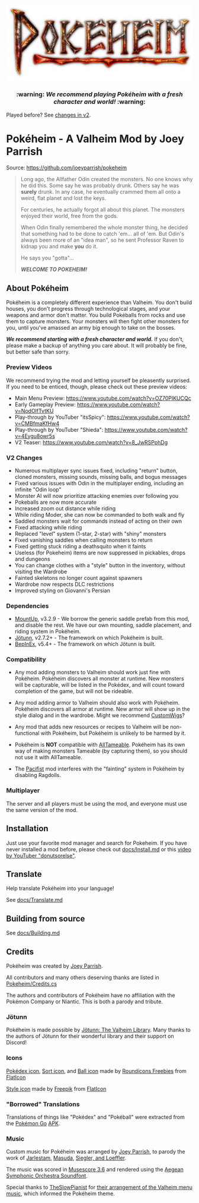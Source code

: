 ![Pokéheim Logo](https://github.com/joeyparrish/pokeheim/raw/main/Pokeheim/Assets/Logo.png)

<h3 align="center">
  :warning: <b><i>We recommend playing Pokéheim with a fresh character and world!</i></b> :warning:
</h3>

Played before? See [changes in v2](https://github.com/joeyparrish/pokeheim/#v2-changes).


# Pokéheim - A Valheim Mod by Joey Parrish

Source: https://github.com/joeyparrish/pokeheim

> Long ago, the Allfather Odin created the monsters.  No one knows why he did
> this.  Some say he was probably drunk.  Others say he was **surely** drunk.
> In any case, he eventually crammed them all onto a weird, flat planet and
> lost the keys.
>
> For centuries, he actually forgot all about this planet.  The monsters
> enjoyed their world, free from the gods.
>
> When Odin finally remembered the whole monster thing, he decided that
> something had to be done to catch 'em...  all of 'em.  But Odin's always been
> more of an "idea man", so he sent Professor Raven to kidnap you and make
> **you** do it.
>
> He says you "gotta"...
>
> **_WELCOME TO POKEHEIM!_**


## About Pokéheim

Pokéheim is a completely different experience than Valheim.  You don't build
houses, you don't progress through technological stages, and your weapons and
armor don't matter.  You build Pokéballs from rocks and use them to capture
monsters.  Your monsters will then fight other monsters for you, until you've
amassed an army big enough to take on the bosses.

**_We recommend starting with a fresh character and world._**  If you don't,
please make a backup of anything you care about.  It will probably be fine, but
better safe than sorry.


### Preview Videos

We recommend trying the mod and letting yourself be pleasently surprised.  If
you need to be enticed, though, please check out these preview videos:

 - Main Menu Preview: https://www.youtube.com/watch?v=OZ70PIKUCQc
 - Early Gameplay Preview: https://www.youtube.com/watch?v=NodOlfTvtKU
 - Play-through by YouTuber "itsSpicy": https://www.youtube.com/watch?v=CMBfmaKfHw4
 - Play-through by YouTuber "Shieda": https://www.youtube.com/watch?v=4Eygu8owr5s
 - V2 Teaser: https://www.youtube.com/watch?v=8_JwRSPphDg


### V2 Changes

 - Numerous multiplayer sync issues fixed, including "return" button, cloned monsters, missing sounds, missing balls, and bogus messages
 - Fixed various issues with Odin in the multiplayer ending, including an infinite "Odin loop"
 - Monster AI will now prioritize attacking enemies over following you
 - Pokeballs are now more accurate
 - Increased zoom out distance while riding
 - While riding Moder, she can now be commanded to both walk and fly
 - Saddled monsters wait for commands instead of acting on their own
 - Fixed attacking while riding
 - Replaced "level" system (1-star, 2-star) with "shiny" monsters
 - Fixed vanishing saddles when calling monsters to return
 - Fixed getting stuck riding a deathsquito when it faints
 - Useless (for Pokeheim) items are now suppressed in pickables, drops and dungeons
 - You can change clothes with a "style" button in the inventory, without visiting the Wardrobe
 - Fainted skeletons no longer count against spawners
 - Wardrobe now respects DLC restrictions
 - Improved styling on Giovanni's Persian


### Dependencies

 - [MountUp](https://www.nexusmods.com/valheim/mods/1091), v3.2.9 - We borrow
     the generic saddle prefab from this mod, and disable the rest.  We have
     our own mounting, saddle placement, and riding system in Pokéheim.
 - [Jötunn](https://valheim-modding.github.io/Jotunn/), v2.7.2+ - The framework
     on which Pokéheim is built.
 - [BepInEx](https://valheim.thunderstore.io/package/denikson/BepInExPack_Valheim/),
     v5.4+ - The framework on which Jötunn is built.


### Compatibility

 - Any mod adding monsters to Valheim should work just fine with Pokéheim.
   Pokéheim discovers all monster at runtime.  New monsters will be capturable,
   will be listed in the Pokédex, and will count toward completion of the game,
   but will not be rideable.

 - Any mod adding armor to Valheim should also work with Pokéheim.  Pokéheim
   discovers all armor at runtime.  New armor will show up in the style dialog
   and in the wardrobe.  Might we recommend [CustomWigs](https://www.nexusmods.com/valheim/mods/1236)?

 - Any mod that adds new resources or recipes to Valheim will be non-functional
   with Pokéheim, but Pokéheim is unlikely to be harmed by it.

 - Pokéheim is **NOT** compatible with [AllTameable](https://www.nexusmods.com/valheim/mods/478).
   Pokéheim has its own way of making monsters Tameable (by capturing them), so
   you should not use it with AllTameable.

 - The [Pacifist](https://www.nexusmods.com/valheim/mods/1479) mod interferes
   with the "fainting" system in Pokéheim by disabling Ragdolls.


### Multiplayer

The server and all players must be using the mod, and everyone must use the
same version of the mod.


## Installation

Just use your favorite mod manager and search for Pokeheim.  If you have never
installed a mod before, please check out
[docs/Install.md](https://github.com/joeyparrish/pokeheim/blob/main/docs/Install.md)
or this [video by YouTuber "donutsorelse"](https://www.youtube.com/watch?v=7AVNrFWVE_Q).


## Translate

Help translate Pokéheim into your language!

See [docs/Translate.md](https://github.com/joeyparrish/pokeheim/blob/main/docs/Translate.md)


## Building from source

See [docs/Building.md](https://github.com/joeyparrish/pokeheim/blob/main/docs/Building.md)


## Credits

Pokéheim was created by [Joey Parrish](https://joeyparrish.github.io/).

All contributors and many others deserving thanks are listed in
[Pokeheim/Credits.cs](https://github.com/joeyparrish/pokeheim/blob/main/Pokeheim/Credits.cs)

The authors and contributors of Pokéheim have no affiliation with the Pokémon
Company or Niantic.  This is both a parody and tribute.


### Jötunn

Pokéheim is made possible by
[Jötunn: The Valheim Library](https://valheim-modding.github.io/Jotunn/).
Many thanks to the authors of Jötunn for their wonderful library and their
support on Discord!


### Icons

[Pokédex icon](https://github.com/joeyparrish/pokeheim/blob/main/Pokeheim/Assets/Pokedex%20icon.png),
[Sort icon](https://github.com/joeyparrish/pokeheim/blob/main/Pokeheim/Assets/Sort%20icon.png),
and
[Ball icon](https://github.com/joeyparrish/pokeheim/blob/main/Pokeheim/Assets/Inhabited-overlay.png)
made by
[Roundicons Freebies](https://www.flaticon.com/authors/roundicons-freebies)
from [FlatIcon](https://www.flaticon.com/)

[Style icon](https://github.com/joeyparrish/pokeheim/blob/main/Pokeheim/Assets/Style%20icon.png)
made by
[Freepik](https://www.flaticon.com/authors/freepik)
from [FlatIcon](https://www.flaticon.com/)


### "Borrowed" Translations

Translations of things like "Pokédex" and "Pokéball" were extracted from the
[Pokémon Go](https://pokemongolive.com/)
[APK](https://www.apkmirror.com/apk/niantic-inc/pokemon-go/).


### Music

Custom music for Pokéheim was arranged by
[Joey Parrish](https://joeyparrish.github.io/), to parody the work of
[Jarlestam](https://www.patrikjarlestam.se/),
[Masuda](https://en.wikipedia.org/wiki/Junichi_Masuda),
[Siegler, and Loeffler](https://en.wikipedia.org/wiki/Pok%C3%A9mon_Theme).

The music was scored in
[Musescore 3.6](https://musescore.org/en/download)
and rendered using the
[Aegean Symphonic Orchestra Soundfont](https://sites.google.com/view/hed-sounds/aegean-symphonic-orchestra).

Special thanks to [TheSlowPianist](https://www.patreon.com/theslowpianist/)
for [their arrangement of the Valheim menu music](https://youtu.be/7bJopufs-80),
which informed the Pokéheim theme.
